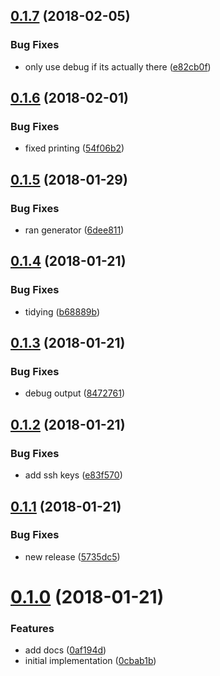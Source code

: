 <a name="0.1.7"></a>
## [0.1.7](https://github.com/jdxcode/stdout-stderr/compare/d98f4b6b2847470f95c6bfc20e99e3df9cebc246...v0.1.7) (2018-02-05)


### Bug Fixes

* only use debug if its actually there ([e82cb0f](https://github.com/jdxcode/stdout-stderr/commit/e82cb0f))

<a name="0.1.6"></a>
## [0.1.6](https://github.com/jdxcode/stdout-stderr/compare/4752703dfc589ac600fe838a99890ddeb86f4db5...v0.1.6) (2018-02-01)


### Bug Fixes

* fixed printing ([54f06b2](https://github.com/jdxcode/stdout-stderr/commit/54f06b2))

<a name="0.1.5"></a>
## [0.1.5](https://github.com/jdxcode/stdout-stderr/compare/b68889be9f471d905f67d913866e5a9bf7ab8407...v0.1.5) (2018-01-29)


### Bug Fixes

* ran generator ([6dee811](https://github.com/jdxcode/stdout-stderr/commit/6dee811))

<a name="0.1.4"></a>
## [0.1.4](https://github.com/jdxcode/stdout-stderr/compare/8472761b77de47aed4edc7c48e4effe2b4c53717...v0.1.4) (2018-01-21)


### Bug Fixes

* tidying ([b68889b](https://github.com/jdxcode/stdout-stderr/commit/b68889b))

<a name="0.1.3"></a>
## [0.1.3](https://github.com/jdxcode/stdout-stderr/compare/e83f5705e8bad8246c261fea2e230e9e6b32286e...v0.1.3) (2018-01-21)


### Bug Fixes

* debug output ([8472761](https://github.com/jdxcode/stdout-stderr/commit/8472761))

<a name="0.1.2"></a>
## [0.1.2](https://github.com/jdxcode/stdout-stderr/compare/5735dc51897dceb3d90e1cb2a2cbefeeec46e4ff...v0.1.2) (2018-01-21)


### Bug Fixes

* add ssh keys ([e83f570](https://github.com/jdxcode/stdout-stderr/commit/e83f570))

<a name="0.1.1"></a>
## [0.1.1](https://github.com/jdxcode/stdout-stderr/compare/247b76ce4c8230172062577d31f08ad27a42c201...v0.1.1) (2018-01-21)


### Bug Fixes

* new release ([5735dc5](https://github.com/jdxcode/stdout-stderr/commit/5735dc5))

<a name="0.1.0"></a>
# [0.1.0](https://github.com/jdxcode/stdout-stderr/compare/v0.0.0...v0.1.0) (2018-01-21)


### Features

* add docs ([0af194d](https://github.com/jdxcode/stdout-stderr/commit/0af194d))
* initial implementation ([0cbab1b](https://github.com/jdxcode/stdout-stderr/commit/0cbab1b))
